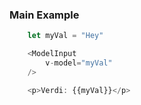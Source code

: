 ### Main Example

```js
    let myVal = "Hey"

    <ModelInput
        v-model="myVal"
    />

    <p>Verdi: {{myVal}}</p>
```